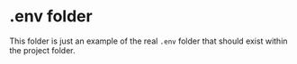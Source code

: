 # .env folder

This folder is just an example of the real `.env` folder that should exist within the project folder.
